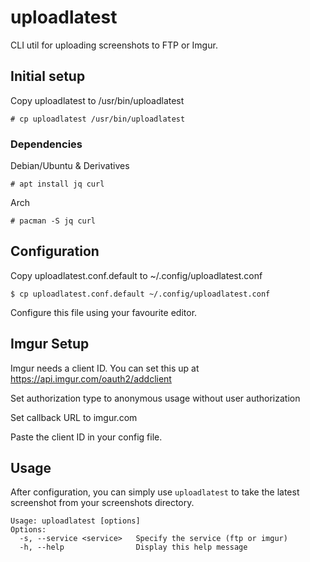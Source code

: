 # uploadlatest
CLI util for uploading screenshots to FTP or Imgur.

## Initial setup
Copy uploadlatest to /usr/bin/uploadlatest

```
# cp uploadlatest /usr/bin/uploadlatest
```

### Dependencies
Debian/Ubuntu & Derivatives

```
# apt install jq curl
```

Arch
```
# pacman -S jq curl
```

## Configuration
Copy uploadlatest.conf.default to ~/.config/uploadlatest.conf

```
$ cp uploadlatest.conf.default ~/.config/uploadlatest.conf
```

Configure this file using your favourite editor.

## Imgur Setup
Imgur needs a client ID. You can set this up at https://api.imgur.com/oauth2/addclient

Set authorization type to anonymous usage without user authorization

Set callback URL to imgur.com

Paste the client ID in your config file.

## Usage
After configuration, you can simply use `uploadlatest` to take the latest screenshot from your screenshots directory.

```
Usage: uploadlatest [options]
Options:
  -s, --service <service>   Specify the service (ftp or imgur)
  -h, --help                Display this help message
```
